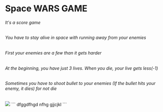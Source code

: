 # Space WARS GAME

###### It's a score game
###### You have to stay alive in space with running away from your enemies
###### First your enemies are a few than it gets harder
###### At the beginning, you have just 3 lives. When you die, your live gets less(-1)
###### Sometimes you have to shoot bullet to your enemies (If the bullet hits your enemy, it dies) for not die

<img src="https://user-images.githubusercontent.com/73741033/102718259-6c92d800-4311-11eb-8ada-3126240d9757.png">
```
dfggdfhgd
nfhg
gjjcjkl
```

